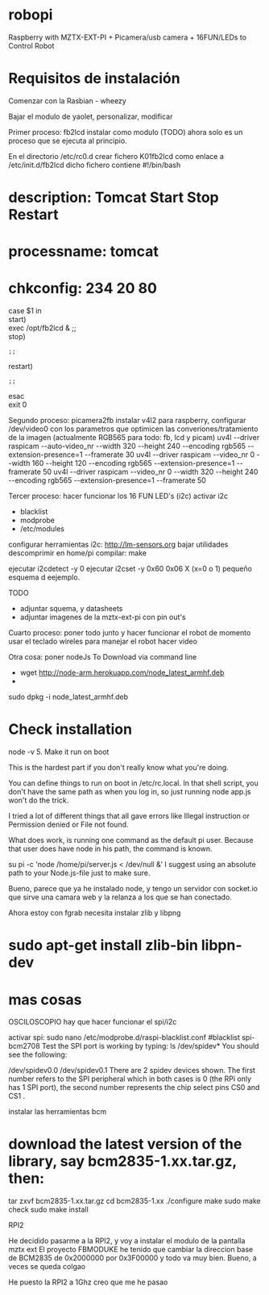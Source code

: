 robopi
======

Raspberry with MZTX-EXT-PI + Picamera/usb camera + 16FUN/LEDs to Control Robot


Requisitos de instalación
=========================

Comenzar con la Rasbian - wheezy

Bajar el modulo de yaolet, personalizar, modificar

Primer proceso: fb2lcd
instalar como modulo (TODO) ahora solo es un proceso que se ejecuta al principio.

En el directorio /etc/rc0.d crear fichero K01fb2lcd como enlace a /etc/init.d/fb2lcd
dicho fichero contiene
#!/bin/bash  
# description: Tomcat Start Stop Restart  
# processname: tomcat  
# chkconfig: 234 20 80  

case $1 in  
  start)  
     exec /opt/fb2lcd &
   ;;   
  stop)     
     
    ;;   
  restart)  
 
    ;;   
esac      
exit 0  



Segundo proceso: picamera2fb
instalar v4l2 para raspberry, configurar /dev/video0 con los parametros que optimicen las converiones/tratamiento de la imagen
(actualmente RGB565 para todo: fb, lcd y picam)
uv4l --driver raspicam --auto-video_nr --width 320 --height 240 --encoding rgb565 --extension-presence=1 --framerate 30
uv4l --driver raspicam --video_nr 0 --width 160 --height 120 --encoding rgb565 --extension-presence=1 --framerate 50
uv4l --driver raspicam --video_nr 0 --width 320 --height 240 --encoding rgb565 --extension-presence=1 --framerate 50

Tercer proceso: hacer funcionar los 16 FUN LED's (i2c)
activar i2c
- blacklist
- modprobe
- /etc/modules

configurar herramientas i2c: http://lm-sensors.org
bajar utilidades
descomprimir en home/pi
compilar: make

ejecutar i2cdetect -y 0
ejecutar i2cset -y 0x60 0x06 X  (x=0 o 1)
pequeño esquema d eejemplo.


TODO
- adjuntar squema, y datasheets
- adjuntar imagenes de la mztx-ext-pi con pin out's

Cuarto proceso: poner todo junto y hacer funcionar el robot
de momento usar el teclado wireles para manejar el robot
hacer video

Otra cosa: poner nodeJs
To Download via command line
* wget http://node-arm.herokuapp.com/node_latest_armhf.deb
* 
sudo dpkg -i node_latest_armhf.deb
# Check installation
node -v
5. Make it run on boot

This is the hardest part if you don't really know what you're doing.

You can define things to run on boot in /etc/rc.local. In that shell script, you don't have the same path as when you log in, so just running node app.js won't do the trick.

I tried a lot of different things that all gave errors like Illegal instruction or Permission denied or File not found.

What does work, is running one command as the default pi user. Because that user does have node in his path, the command is known.

su pi -c 'node /home/pi/server.js < /dev/null &'
I suggest using an absolute path to your Node.js-file just to make sure.


Bueno, parece que ya he instalado node, y tengo un servidor con socket.io que sirve una camara web y la relanza a los que se han conectado.



Ahora estoy con fgrab
necesita instalar zlib y libpng
# sudo apt-get install zlib-bin libpn-dev



# mas cosas
OSCILOSCOPIO
hay que hacer funcionar el spi/i2c

activar spi:
sudo nano /etc/modprobe.d/raspi-blacklist.conf
#blacklist spi-bcm2708
Test the SPI port is working by typing:
ls /dev/spidev*
You should see the following:


/dev/spidev0.0  /dev/spidev0.1
There are 2 spidev devices shown.  The first number refers to the SPI peripheral which in both cases is 0 (the RPi only has 1 SPI port), the second number represents the chip select pins CS0 and CS1 .


instalar las herramientas bcm

# download the latest version of the library, say bcm2835-1.xx.tar.gz, then:
tar zxvf bcm2835-1.xx.tar.gz
cd bcm2835-1.xx
./configure
make
sudo make check
sudo make install


 
RPI2

He decidido pasarme a la RPI2, y voy a instalar el modulo de la pantalla mztx ext
El proyecto FBMODUKE he tenido que cambiar la direccion base de BCM2835 de 0x2000000 por 0x3F00000 y todo va muy bien.
Bueno, a veces se queda colgao

He puesto la RPI2 a 1Ghz creo que me he pasao









